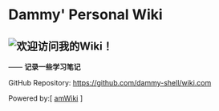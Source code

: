 # Dammy' Personal Wiki

![欢迎访问我的Wiki！](amWiki/images/maixi.png=200-200 "欢迎访问！")  
---

—— **记录一些学习笔记**

GitHub Repository:
https://github.com/dammy-shell/wiki.com   

Powered by:[ [amWiki](https://amwiki.org/doc/) ]
